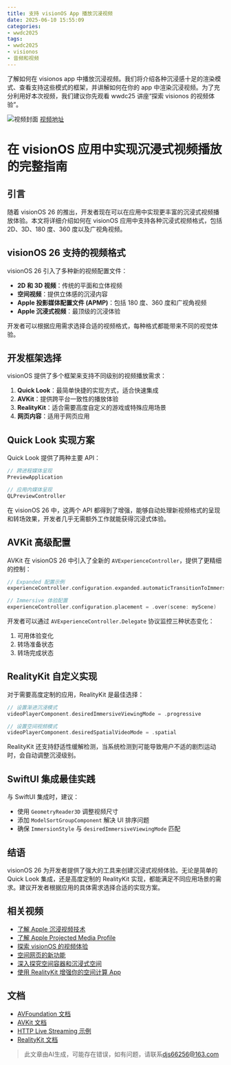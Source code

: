 ```yaml
---
title: 支持 visionOS App 播放沉浸视频
date: 2025-06-10 15:55:09
categories:
- wwdc2025
tags:
- wwdc2025
- visionos
- 音频和视频
---
```

了解如何在 visionos app 中播放沉浸视频。我们将介绍各种沉浸感十足的渲染模式、查看支持这些模式的框架，并讲解如何在你的 app 中渲染沉浸视频。为了充分利用好本次视频，我们建议你先观看 wwdc25 讲座“探索 visionos 的视频体验”。
<!--more-->

![视频封面](https://devimages-cdn.apple.com/wwdc-services/images/3055294D-836B-4513-B7B0-0BC5666246B0/10057/10057_wide_250x141_2x.jpg)
[视频地址](https://developer.apple.com/cn/videos/play/wwdc2025/296/)

# 在 visionOS 应用中实现沉浸式视频播放的完整指南

## 引言

随着 visionOS 26 的推出，开发者现在可以在应用中实现更丰富的沉浸式视频播放体验。本文将详细介绍如何在 visionOS 应用中支持各种沉浸式视频格式，包括 2D、3D、180 度、360 度以及广视角视频。

## visionOS 26 支持的视频格式

visionOS 26 引入了多种新的视频配置文件：

- **2D 和 3D 视频**：传统的平面和立体视频
- **空间视频**：提供立体感的沉浸内容
- **Apple 投影媒体配置文件 (APMP)**：包括 180 度、360 度和广视角视频
- **Apple 沉浸式视频**：最顶级的沉浸体验

开发者可以根据应用需求选择合适的视频格式，每种格式都能带来不同的视觉体验。

## 开发框架选择

visionOS 提供了多个框架来支持不同级别的视频播放需求：

1. **Quick Look**：最简单快捷的实现方式，适合快速集成
2. **AVKit**：提供跨平台一致性的播放体验
3. **RealityKit**：适合需要高度自定义的游戏或特殊应用场景
4. **网页内容**：适用于网页应用

## Quick Look 实现方案

Quick Look 提供了两种主要 API：

```swift
// 跨进程媒体呈现
PreviewApplication

// 应用内媒体呈现
QLPreviewController
```

在 visionOS 26 中，这两个 API 都得到了增强，能够自动处理新视频格式的呈现和转场效果，开发者几乎无需额外工作就能获得沉浸式体验。

## AVKit 高级配置

AVKit 在 visionOS 26 中引入了全新的 `AVExperienceController`，提供了更精细的控制：

```swift
// Expanded 配置示例
experienceController.configuration.expanded.automaticTransitionToImmersive = .none

// Immersive 体验配置
experienceController.configuration.placement = .over(scene: myScene)
```

开发者可以通过 `AVExperienceController.Delegate` 协议监控三种状态变化：
1. 可用体验变化
2. 转场准备状态
3. 转场完成状态

## RealityKit 自定义实现

对于需要高度定制的应用，RealityKit 是最佳选择：

```swift
// 设置渐进沉浸模式
videoPlayerComponent.desiredImmersiveViewingMode = .progressive

// 设置空间视频模式
videoPlayerComponent.desiredSpatialVideoMode = .spatial
```

RealityKit 还支持舒适性缓解检测，当系统检测到可能导致用户不适的剧烈运动时，会自动调整沉浸级别。

## SwiftUI 集成最佳实践

与 SwiftUI 集成时，建议：
- 使用 `GeometryReader3D` 调整视频尺寸
- 添加 `ModelSortGroupComponent` 解决 UI 排序问题
- 确保 `ImmersionStyle` 与 `desiredImmersiveViewingMode` 匹配

## 结语

visionOS 26 为开发者提供了强大的工具来创建沉浸式视频体验。无论是简单的 Quick Look 集成，还是高度定制的 RealityKit 实现，都能满足不同应用场景的需求。建议开发者根据应用的具体需求选择合适的实现方案。

## 相关视频
- [了解 Apple 沉浸视频技术](https://developer.apple.com/videos/play/wwdc2025/403)
- [了解 Apple Projected Media Profile](https://developer.apple.com/videos/play/wwdc2025/297)
- [探索 visionOS 的视频体验](https://developer.apple.com/videos/play/wwdc2025/304)
- [空间网页的新功能](https://developer.apple.com/videos/play/wwdc2025/237)
- [深入探究空间容器和沉浸式空间](https://developer.apple.com/videos/play/wwdc2024/10153)
- [使用 RealityKit 增强你的空间计算 App](https://developer.apple.com/videos/play/wwdc2023/10081)

## 文档
- [AVFoundation 文档](https://developer.apple.com/documentation/AVFoundation)
- [AVKit 文档](https://developer.apple.com/documentation/AVKit)
- [HTTP Live Streaming 示例](https://developer.apple.com/streaming/examples/)
- [RealityKit 文档](https://developer.apple.com/documentation/RealityKit)
> 此文章由AI生成，可能存在错误，如有问题，请联系[djs66256@163.com](djs66256@163.com)